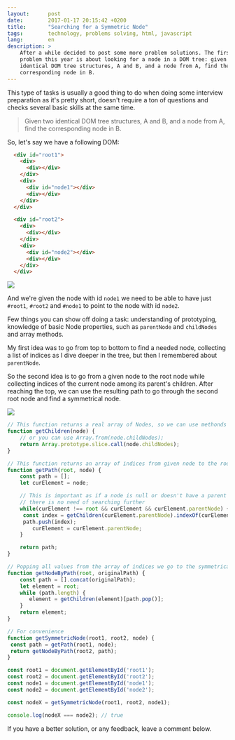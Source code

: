```yaml
---
layout:      post
date:        2017-01-17 20:15:42 +0200
title:       "Searching for a Symmetric Node"
tags:        technology, problems solving, html, javascript
lang:        en
description: >
    After a while decided to post some more problem solutions. The first
    problem this year is about looking for a node in a DOM tree: given two
    identical DOM tree structures, A and B, and a node from A, find the
    corresponding node in B.
---
```

This type of tasks is usually a good thing to do when doing some interview preparation as it's pretty short, doesn't require a ton of questions and checks several basic skills at the same time.

> Given two identical DOM tree structures, A and B, and a node from A, find the corresponding node in B.

So, let's say we have a following DOM:

```html
  <div id="root1">
    <div>
      <div></div>
    </div>
    <div>
      <div id="node1"></div>
      <div></div>
    </div>
  </div>

  <div id="root2">
    <div>
      <div></div>
    </div>
    <div>
      <div id="node2"></div>
      <div></div>
    </div>
  </div>
```

![](/uploads/fe25ac3980c8fd4c3876d266b8e91cf0)

And we're given the node with id `node1` we need to be able to have just `#root1`, `#root2` and `#node1` to point to the node with id `node2`.

Few things you can show off doing a task: understanding of prototyping, knowledge of basic Node properties, such as `parentNode` and `childNodes` and array methods.

My first idea was to go from top to bottom to find a needed node, collecting a list of indices as I dive deeper in the tree, but then I remembered about `parentNode`.

So the second idea is to go from a given node to the root node while collecting indices of the current node among its parent's children. After reaching the top, we can use the resulting path to go through the second root node and find a symmetrical node.

![](/uploads/3b1a759b128fd0d0d665849e50cdf819)

```javascript
// This function returns a real array of Nodes, so we can use methonds like "indexOf"
function getChildren(node) {
    // or you can use Array.from(node.childNodes);
    return Array.prototype.slice.call(node.childNodes);
}

// This function returns an array of indices from given node to the root
function getPath(root, node) {
    const path = [];
    let curElement = node;

    // This is important as if a node is null or doesn't have a parent
    // there is no need of searching further
    while(curElement !== root && curElement && curElement.parentNode) {
     const index = getChildren(curElement.parentNode).indexOf(curElement);
     path.push(index);
        curElement = curElement.parentNode;
    }

    return path;
}

// Popping all values from the array of indices we go to the symmetrical node
function getNodeByPath(root, originalPath) {
    const path = [].concat(originalPath);
    let element = root;
    while (path.length) {
       element = getChildren(element)[path.pop()];
    }
    return element;
}

// For convenience
function getSymmetricNode(root1, root2, node) {
 const path = getPath(root1, node);
 return getNodeByPath(root2, path);
}

const root1 = document.getElementById('root1');
const root2 = document.getElementById('root2');
const node1 = document.getElementById('node1');
const node2 = document.getElementById('node2');

const nodeX = getSymmetricNode(root1, root2, node1);

console.log(nodeX === node2); // true
```

If you have a better solution, or any feedback, leave a comment below.
